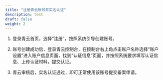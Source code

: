 ```yaml
---
title: "注册青云账号并实名认证"
description: test
draft: false
weight: 2
---
```




1. 登录青云首页，选择“注册”，按照系统引导创建账号。

2. 账号创建成功后，登录青云控制台，在控制台右上角点击账户名称选择“账户设置”进入账户信息页面，找到“认证信息”页面，并按照系统要求填写认证信息、上传认证材料，提交认证。

3. 青云审核后，实名认证通过，即可正常使用该账号提交备案申请。